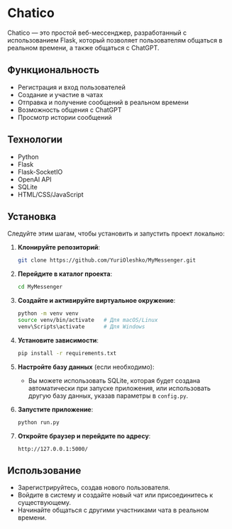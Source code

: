 # Chatico

Chatico — это простой веб-мессенджер, разработанный с использованием Flask, который позволяет пользователям общаться в реальном времени, а также общаться с ChatGPT.

## Функциональность

- Регистрация и вход пользователей
- Создание и участие в чатах
- Отправка и получение сообщений в реальном времени
- Возможность общения с ChatGPT
- Просмотр истории сообщений

## Технологии

- Python
- Flask
- Flask-SocketIO
- OpenAI API
- SQLite
- HTML/CSS/JavaScript

## Установка

Следуйте этим шагам, чтобы установить и запустить проект локально:

1. **Клонируйте репозиторий**:

    ```bash
    git clone https://github.com/YuriOleshko/MyMessenger.git
    ```

2. **Перейдите в каталог проекта**:

    ```bash
    cd MyMessenger
    ```

3. **Создайте и активируйте виртуальное окружение**:

    ```bash
    python -m venv venv
    source venv/bin/activate   # Для macOS/Linux
    venv\Scripts\activate      # Для Windows
    ```

4. **Установите зависимости**:

    ```bash
    pip install -r requirements.txt
    ```

5. **Настройте базу данных** (если необходимо):

    - Вы можете использовать SQLite, которая будет создана автоматически при запуске приложения, или использовать другую базу данных, указав параметры в `config.py`.

6. **Запустите приложение**:

    ```bash
    python run.py
    ```

7. **Откройте браузер и перейдите по адресу**:

    ```
    http://127.0.0.1:5000/
    ```

## Использование

- Зарегистрируйтесь, создав нового пользователя.
- Войдите в систему и создайте новый чат или присоединитесь к существующему.
- Начинайте общаться с другими участниками чата в реальном времени.




